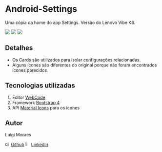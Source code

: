 # Android-Settings
Uma cópia da home do app Settings. Versão do Lenovo Vibe K6.

<p>
 <img src="https://img.shields.io/static/v1?label=HTML&message=5&color=blue"/>
 <img src="https://img.shields.io/static/v1?label=CSS&message=3&color=blue"/>
 <img src="https://img.shields.io/static/v1?label=Bootstrap&message=4&color=blueviolet"/>
</p>

## Detalhes
* Os Cards são utilizados para isolar configurações relacionadas.
* Alguns ícones são diferentes do original porque não foram encontrados ícones parecidos.

## Tecnologias utilizadas

1. Editor [WebCode](https://play.google.com/store/apps/details?id=com.qamar.ide.web)
2. Framework [Bootstrap 4](https://getbootstrap.com.br)
3. API [Material Icons](https://material.io/resources/icons/?style=baseline) para os ícones

## Autor
Luigi Moraes

<img src="https://simpleicons.org/icons/github.svg" width="15" alt="github-icon" /> [Github](https://github.com/luigimoraes)
<img src="https://simpleicons.org/icons/linkedin.svg" width="15" alt="linkedin-icon" /> [LinkedIn](https://www.linkedin.com/in/santos-luigi-moraes)

